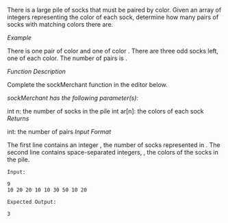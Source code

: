 There is a large pile of socks that must be paired by color. Given an array of integers representing the color of each sock, determine how many pairs of socks with matching colors there are.

*Example*


There is one pair of color  and one of color . There are three odd socks left, one of each color. The number of pairs is .

*Function Description*

Complete the sockMerchant function in the editor below.

*sockMerchant has the following parameter(s):*

int n: the number of socks in the pile
int ar[n]: the colors of each sock
*Returns*

int: the number of pairs
*Input Format*

The first line contains an integer , the number of socks represented in .
The second line contains  space-separated integers, , the colors of the socks in the pile.

```
Input:
```
```
9
10 20 20 10 10 30 50 10 20
```
```
Expected Output:
```
```
3
```
